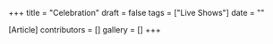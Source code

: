 +++
title = "Celebration"
draft = false
tags = ["Live Shows"]
date = ""

[Article]
contributors = []
gallery = []
+++
